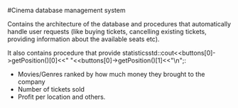 #Cinema database management system

Contains the architecture of the database and procedures that automatically handle user requests (like buying tickets, cancelling existing tickets, providing information about the available seats etc).

It also contains procedure that provide statisticsstd::cout<<buttons[0]->getPosition()[0]<<" "<<buttons[0]->getPosition()[1]<<"\n";:
- Movies/Genres ranked by how much money they brought to the company
- Number of tickets sold
- Profit per location
and others.

